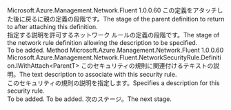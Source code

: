 <Type Name="IWithDescription&lt;ParentT&gt;" FullName="Microsoft.Azure.Management.Network.Fluent.NetworkSecurityRule.Definition.IWithDescription&lt;ParentT&gt;">
  <TypeSignature Language="C#" Value="public interface IWithDescription&lt;ParentT&gt;" />
  <TypeSignature Language="ILAsm" Value=".class public interface auto ansi abstract IWithDescription`1&lt;ParentT&gt;" />
  <TypeSignature Language="DocId" Value="T:Microsoft.Azure.Management.Network.Fluent.NetworkSecurityRule.Definition.IWithDescription`1" />
  <TypeSignature Language="VB.NET" Value="Public Interface IWithDescription(Of ParentT)" />
  <TypeSignature Language="F#" Value="type IWithDescription&lt;'ParentT&gt; = interface" />
  <AssemblyInfo>
    <AssemblyName>Microsoft.Azure.Management.Network.Fluent</AssemblyName>
    <AssemblyVersion>1.0.0.60</AssemblyVersion>
  </AssemblyInfo>
  <TypeParameters>
    <TypeParameter Name="ParentT" />
  </TypeParameters>
  <Interfaces />
  <Docs>
    <typeparam name="ParentT"><span data-ttu-id="ad2c6-101">この定義をアタッチした後に戻るに親の定義の段階です。</span><span class="sxs-lookup"><span data-stu-id="ad2c6-101">The stage of the parent definition to return to after attaching this definition.</span></span></typeparam>
    <summary>
            <span data-ttu-id="ad2c6-102">指定する説明を許可するネットワーク ルールの定義の段階です。</span><span class="sxs-lookup"><span data-stu-id="ad2c6-102">The stage of the network rule definition allowing the description to be specified.</span></span>
            </summary>
    <remarks>To be added.</remarks>
  </Docs>
  <Members>
    <Member MemberName="WithDescription">
      <MemberSignature Language="C#" Value="public Microsoft.Azure.Management.Network.Fluent.NetworkSecurityRule.Definition.IWithAttach&lt;ParentT&gt; WithDescription (string description);" />
      <MemberSignature Language="ILAsm" Value=".method public hidebysig newslot virtual instance class Microsoft.Azure.Management.Network.Fluent.NetworkSecurityRule.Definition.IWithAttach`1&lt;!ParentT&gt; WithDescription(string description) cil managed" />
      <MemberSignature Language="DocId" Value="M:Microsoft.Azure.Management.Network.Fluent.NetworkSecurityRule.Definition.IWithDescription`1.WithDescription(System.String)" />
      <MemberSignature Language="VB.NET" Value="Public Function WithDescription (description As String) As IWithAttach(Of ParentT)" />
      <MemberSignature Language="F#" Value="abstract member WithDescription : string -&gt; Microsoft.Azure.Management.Network.Fluent.NetworkSecurityRule.Definition.IWithAttach&lt;'ParentT&gt;" Usage="iWithDescription.WithDescription description" />
      <MemberType>Method</MemberType>
      <AssemblyInfo>
        <AssemblyName>Microsoft.Azure.Management.Network.Fluent</AssemblyName>
        <AssemblyVersion>1.0.0.60</AssemblyVersion>
      </AssemblyInfo>
      <ReturnValue>
        <ReturnType>Microsoft.Azure.Management.Network.Fluent.NetworkSecurityRule.Definition.IWithAttach&lt;ParentT&gt;</ReturnType>
      </ReturnValue>
      <Parameters>
        <Parameter Name="description" Type="System.String" />
      </Parameters>
      <Docs>
        <param name="description"><span data-ttu-id="ad2c6-103">このセキュリティの規則に関連付けるテキストの説明。</span><span class="sxs-lookup"><span data-stu-id="ad2c6-103">The text description to associate with this security rule.</span></span></param>
        <summary>
            <span data-ttu-id="ad2c6-104">このセキュリティの規則の説明を指定します。</span><span class="sxs-lookup"><span data-stu-id="ad2c6-104">Specifies a description for this security rule.</span></span>
            </summary>
        <returns>To be added.</returns>
        <remarks>To be added.</remarks>
        <return><span data-ttu-id="ad2c6-105">次のステージ。</span><span class="sxs-lookup"><span data-stu-id="ad2c6-105">The next stage.</span></span></return>
      </Docs>
    </Member>
  </Members>
</Type>